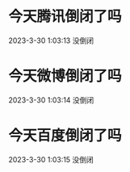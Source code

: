 # 今天腾讯倒闭了吗

2023-3-30 1:03:13 没倒闭

# 今天微博倒闭了吗

2023-3-30 1:03:14 没倒闭

# 今天百度倒闭了吗

2023-3-30 1:03:15 没倒闭


